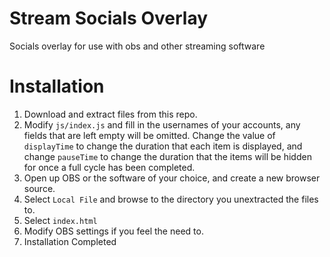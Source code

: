 # Stream Socials Overlay

Socials overlay for use with obs and other streaming software

# Installation

1. Download and extract files from this repo.
2. Modify `js/index.js` and fill in the usernames of your accounts, any fields that are left empty will be omitted. Change the value of `displayTime` to change the duration that each item is displayed, and change `pauseTime` to change the duration that the items will be hidden for once a full cycle has been completed.
3. Open up OBS or the software of your choice, and create a new browser source.
4. Select `Local File` and browse to the directory you unextracted the files to.
5. Select `index.html`
6. Modify OBS settings if you feel the need to.
7. Installation Completed
